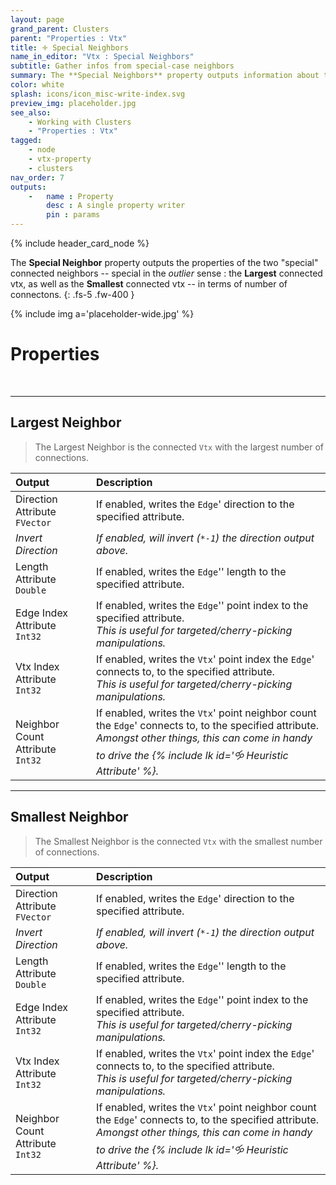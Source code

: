 ```yaml
---
layout: page
grand_parent: Clusters
parent: "Properties : Vtx"
title: 🝊 Special Neighbors
name_in_editor: "Vtx : Special Neighbors"
subtitle: Gather infos from special-case neighbors
summary: The **Special Neighbors** property outputs information about two key neighbors of a vertex — the one with the most connections (Largest Neighbor) and the one with the fewest connections (Smallest Neighbor). You can extract various attributes, such as edge direction, length, and vertex indices, for both of these special neighbors.
color: white
splash: icons/icon_misc-write-index.svg
preview_img: placeholder.jpg
see_also: 
    - Working with Clusters
    - "Properties : Vtx"
tagged: 
    - node
    - vtx-property
    - clusters
nav_order: 7
outputs:
    -   name : Property
        desc : A single property writer
        pin : params
---
```


{% include header_card_node %}

The **Special Neighbor** property outputs the properties of the two "special" connected neighbors -- special in the *outlier* sense : the **Largest** connected vtx, as well as the **Smallest** connected vtx -- in terms of number of connectons.
{: .fs-5 .fw-400 } 

{% include img a='placeholder-wide.jpg' %}

# Properties
<br>

---
## Largest Neighbor

> The Largest Neighbor is the connected `Vtx` with the largest number of connections.

| Output       | Description          |
|:-------------|:------------------|
| Direction Attribute<br>`FVector`           | If enabled, writes the `Edge`' direction to the specified attribute. |
| *Invert Direction* | *If enabled, will invert (`*-1`) the direction output above.* |
| Length Attribute<br>`Double` | If enabled, writes the `Edge`'' length to the specified attribute. |
| Edge Index Attribute<br>`Int32` | If enabled, writes the `Edge`'' point index to the specified attribute.<br>*This is useful for targeted/cherry-picking manipulations.* |
| Vtx Index Attribute<br>`Int32` | If enabled, writes the `Vtx`' point index the `Edge`' connects to, to the specified attribute.<br>*This is useful for targeted/cherry-picking manipulations.* |
| Neighbor Count Attribute<br>`Int32` | If enabled, writes the `Vtx`' point neighbor count the `Edge`' connects to, to the specified attribute.<br>*Amongst other things, this can come in handy to drive the {% include lk id='🝰 Heuristic Attribute' %}.* |

---
## Smallest Neighbor

> The Smallest Neighbor is the connected `Vtx` with the smallest number of connections.

| Output       | Description          |
|:-------------|:------------------|
| Direction Attribute<br>`FVector`           | If enabled, writes the `Edge`' direction to the specified attribute. |
| *Invert Direction* | *If enabled, will invert (`*-1`) the direction output above.* |
| Length Attribute<br>`Double` | If enabled, writes the `Edge`'' length to the specified attribute. |
| Edge Index Attribute<br>`Int32` | If enabled, writes the `Edge`'' point index to the specified attribute.<br>*This is useful for targeted/cherry-picking manipulations.* |
| Vtx Index Attribute<br>`Int32` | If enabled, writes the `Vtx`' point index the `Edge`' connects to, to the specified attribute.<br>*This is useful for targeted/cherry-picking manipulations.* |
| Neighbor Count Attribute<br>`Int32` | If enabled, writes the `Vtx`' point neighbor count the `Edge`' connects to, to the specified attribute.<br>*Amongst other things, this can come in handy to drive the {% include lk id='🝰 Heuristic Attribute' %}.* |